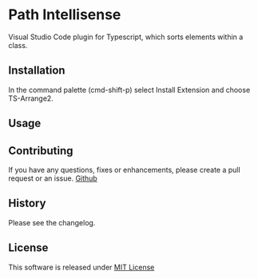 # Path Intellisense
Visual Studio Code plugin for Typescript, which sorts elements within a class.

## Installation
In the command palette (cmd-shift-p) select Install Extension and choose TS-Arrange2.

## Usage


## Contributing
If you have any questions, fixes or enhancements, please create a pull request or an issue.
[Github](https://github.com/DrMueller/TS-Arrange2)


## History
Please see the changelog.

## License
This software is released under [MIT License](http://www.opensource.org/licenses/mit-license.php)
